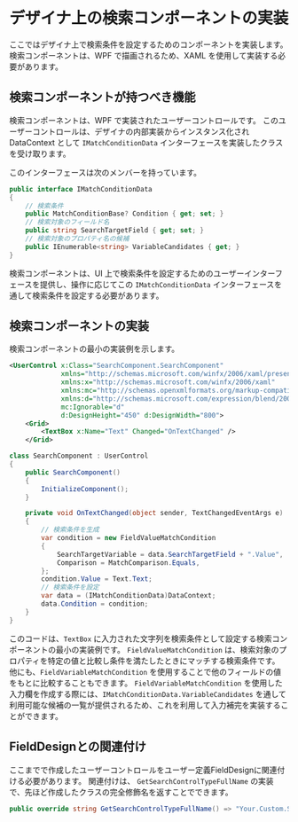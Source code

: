 # デザイナ上の検索コンポーネントの実装

ここではデザイナ上で検索条件を設定するためのコンポーネントを実装します。
検索コンポーネントは、WPF で描画されるため、XAML を使用して実装する必要があります。

## 検索コンポーネントが持つべき機能

検索コンポーネントは、WPF で実装されたユーザーコントロールです。
このユーザーコントロールは、デザイナの内部実装からインスタンス化され DataContext として `IMatchConditionData` インターフェースを実装したクラスを受け取ります。

このインターフェースは次のメンバーを持っています。

```cs
public interface IMatchConditionData
{
    // 検索条件
    public MatchConditionBase? Condition { get; set; }
    // 検索対象のフィールド名
    public string SearchTargetField { get; set; }
    // 検索対象のプロパティ名の候補
    public IEnumerable<string> VariableCandidates { get; }
}
```

検索コンポーネントは、UI 上で検索条件を設定するためのユーザーインターフェースを提供し、操作に応じてこの `IMatchConditionData` インターフェースを通して検索条件を設定する必要があります。

## 検索コンポーネントの実装

検索コンポーネントの最小の実装例を示します。

```xml
<UserControl x:Class="SearchComponent.SearchComponent"
             xmlns="http://schemas.microsoft.com/winfx/2006/xaml/presentation"
             xmlns:x="http://schemas.microsoft.com/winfx/2006/xaml"
             xmlns:mc="http://schemas.openxmlformats.org/markup-compatibility/2006"
             xmlns:d="http://schemas.microsoft.com/expression/blend/2008"
             mc:Ignorable="d"
             d:DesignHeight="450" d:DesignWidth="800">
    <Grid>
        <TextBox x:Name="Text" Changed="OnTextChanged" />
    </Grid>
```

```cs
class SearchComponent : UserControl
{
    public SearchComponent()
    {
        InitializeComponent();
    }

    private void OnTextChanged(object sender, TextChangedEventArgs e)
    {
        // 検索条件を生成
        var condition = new FieldValueMatchCondition
        {
            SearchTargetVariable = data.SearchTargetField + ".Value",
            Comparison = MatchComparison.Equals,
        };
        condition.Value = Text.Text;
        // 検索条件を設定
        var data = (IMatchConditionData)DataContext;
        data.Condition = condition;
    }
}
```

このコードは、`TextBox` に入力された文字列を検索条件として設定する検索コンポーネントの最小の実装例です。
`FieldValueMatchCondition` は、検索対象のプロパティを特定の値と比較し条件を満たしたときにマッチする検索条件です。
他にも、`FieldVariableMatchCondition` を使用することで他のフィールドの値をもとに比較することもできます。
`FieldVariableMatchCondition` を使用した入力欄を作成する際には、`IMatchConditionData.VariableCandidates` を通して利用可能な候補の一覧が提供されるため、これを利用して入力補完を実装することができます。

## FieldDesignとの関連付け

ここまでで作成したユーザーコントロールをユーザー定義FieldDesignに関連付ける必要があります。
関連付けは、 `GetSearchControlTypeFullName` の実装で、先ほど作成したクラスの完全修飾名を返すことでできます。

```cs
public override string GetSearchControlTypeFullName() => "Your.Custom.SearchComponent.Name";
```

